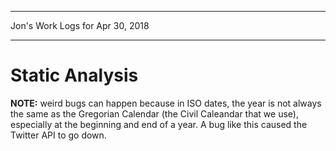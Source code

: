 *****************************************************************

Jon's Work Logs for Apr 30, 2018

*****************************************************************

# Static Analysis

**NOTE:** weird bugs can happen because in ISO dates, the year is not always the same as the Gregorian Calendar (the Civil Caleandar that we use), especially at the beginning and end of a year. A bug like this caused the Twitter API to go down.

